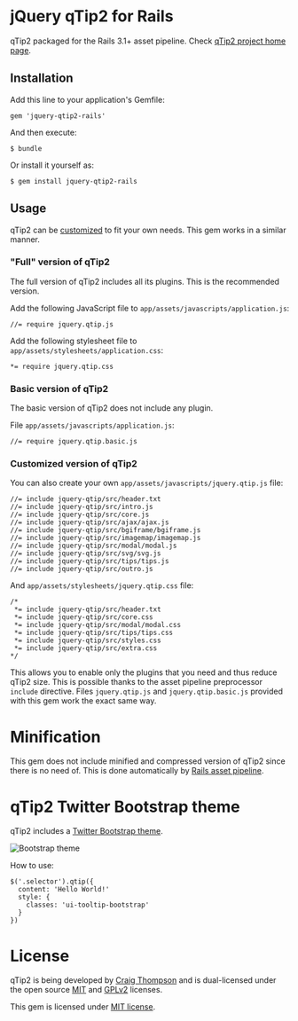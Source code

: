 # jQuery qTip2 for Rails

qTip2 packaged for the Rails 3.1+ asset pipeline.
Check [qTip2 project home page](http://craigsworks.com/projects/qtip2/).

## Installation

Add this line to your application's Gemfile:

    gem 'jquery-qtip2-rails'

And then execute:

    $ bundle

Or install it yourself as:

    $ gem install jquery-qtip2-rails

## Usage

qTip2 can be [customized](http://craigsworks.com/projects/qtip2/download/) to fit your own needs.
This gem works in a similar manner.

### "Full" version of qTip2

The full version of qTip2 includes all its plugins. This is the recommended version.

Add the following JavaScript file to `app/assets/javascripts/application.js`:

    //= require jquery.qtip.js

Add the following stylesheet file to `app/assets/stylesheets/application.css`:

    *= require jquery.qtip.css

### Basic version of qTip2

The basic version of qTip2 does not include any plugin.

File `app/assets/javascripts/application.js`:

    //= require jquery.qtip.basic.js

### Customized version of qTip2

You can also create your own `app/assets/javascripts/jquery.qtip.js` file:

    //= include jquery-qtip/src/header.txt
    //= include jquery-qtip/src/intro.js
    //= include jquery-qtip/src/core.js
    //= include jquery-qtip/src/ajax/ajax.js
    //= include jquery-qtip/src/bgiframe/bgiframe.js
    //= include jquery-qtip/src/imagemap/imagemap.js
    //= include jquery-qtip/src/modal/modal.js
    //= include jquery-qtip/src/svg/svg.js
    //= include jquery-qtip/src/tips/tips.js
    //= include jquery-qtip/src/outro.js

And `app/assets/stylesheets/jquery.qtip.css` file:

    /*
     *= include jquery-qtip/src/header.txt
     *= include jquery-qtip/src/core.css
     *= include jquery-qtip/src/modal/modal.css
     *= include jquery-qtip/src/tips/tips.css
     *= include jquery-qtip/src/styles.css
     *= include jquery-qtip/src/extra.css
    */

This allows you to enable only the plugins that you need and thus reduce qTip2 size.
This is possible thanks to the asset pipeline preprocessor `include` directive.
Files `jquery.qtip.js` and `jquery.qtip.basic.js` provided with this gem work the exact same way.

# Minification

This gem does not include minified and compressed version of qTip2 since there is no need of.
This is done automatically by [Rails asset pipeline](http://guides.rubyonrails.org/asset_pipeline.html).

# qTip2 Twitter Bootstrap theme

qTip2 includes a [Twitter Bootstrap theme](http://craigsworks.com/projects/qtip2/docs/style/#classes).

![Bootstrap theme](https://a248.e.akamai.net/camo.github.com/088ac0e36bc7deffbdf49b1d32423c1ae6a999d3/687474703a2f2f696d6731352e686f7374696e67706963732e6e65742f706963732f33353330373571546970626f6f7473747261706f726967696e616c2e706e67)

How to use:

    $('.selector').qtip({
      content: 'Hello World!'
      style: {
        classes: 'ui-tooltip-bootstrap'
      }
    })

# License

qTip2 is being developed by [Craig Thompson](http://craigsworks.com/) and is dual-licensed
under the open source [MIT](http://en.wikipedia.org/wiki/MIT_License) and
[GPLv2](http://en.wikipedia.org/wiki/MIT_License) licenses.

This gem is licensed under [MIT license](https://raw.github.com/tkrotoff/jquery-qtip2-rails/master/LICENSE).
